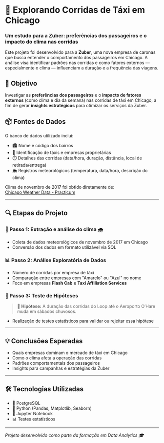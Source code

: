 # 🚕 Explorando Corridas de Táxi em Chicago  
### Um estudo para a Zuber: preferências dos passageiros e o impacto do clima nas corridas

Este projeto foi desenvolvido para a **Zuber**, uma nova empresa de caronas que busca entender o comportamento dos passageiros em Chicago. A análise visa identificar padrões nas corridas e como fatores externos — especialmente o clima — influenciam a duração e a frequência das viagens.

## 🧭 Objetivo

Investigar as **preferências dos passageiros** e o **impacto de fatores externos** (como clima e dia da semana) nas corridas de táxi em Chicago, a fim de gerar **insights estratégicos** para otimizar os serviços da Zuber.

## 📦 Fontes de Dados

O banco de dados utilizado inclui:

- 🏙️ Nome e código dos bairros
- 🚕 Identificação de táxis e empresas proprietárias
- ⏱️ Detalhes das corridas (data/hora, duração, distância, local de retirada/entrega)
- 🌦️ Registros meteorológicos (temperatura, data/hora, descrição do clima)

Clima de novembro de 2017 foi obtido diretamente de:  
[Chicago Weather Data - Practicum](https://practicum-content.s3.us-west-1.amazonaws.com/data-analyst-eng/moved_chicago_weather_2017.html)

---

## 🔍 Etapas do Projeto

### 🧩 Passo 1: Extração e análise do clima 🌧️

- Coleta de dados meteorológicos de novembro de 2017 em Chicago
- Conversão dos dados em formato utilizável via SQL

### 📊 Passo 2: Análise Exploratória de Dados

- Número de corridas por empresa de táxi  
- Comparação entre empresas com "Amarelo" ou "Azul" no nome  
- Foco em empresas **Flash Cab** e **Taxi Affiliation Services**  

### 🧪 Passo 3: Teste de Hipóteses

> 📌 **Hipótese:** A duração das corridas do Loop até o Aeroporto O’Hare muda em sábados chuvosos.

- Realização de testes estatísticos para validar ou rejeitar essa hipótese

---

## 💡 Conclusões Esperadas

- Quais empresas dominam o mercado de táxi em Chicago  
- Como o clima afeta a operação das corridas  
- Padrões comportamentais dos passageiros  
- Insights para campanhas e estratégias da Zuber

---

## 🛠️ Tecnologias Utilizadas

- 🐘 PostgreSQL  
- 🐍 Python (Pandas, Matplotlib, Seaborn)  
- 📓 Jupyter Notebook  
- 📊 Testes estatísticos

---

*Projeto desenvolvido como parte da formação em Data Analytics 🎓*

